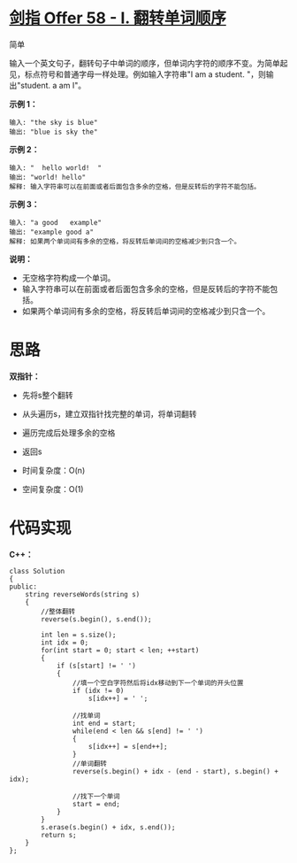 # [剑指 Offer 58 - I. 翻转单词顺序](https://leetcode.cn/problems/fan-zhuan-dan-ci-shun-xu-lcof/)

简单



输入一个英文句子，翻转句子中单词的顺序，但单词内字符的顺序不变。为简单起见，标点符号和普通字母一样处理。例如输入字符串"I am a student. "，则输出"student. a am I"。

 

**示例 1：**

```
输入: "the sky is blue"
输出: "blue is sky the"
```

**示例 2：**

```
输入: "  hello world!  "
输出: "world! hello"
解释: 输入字符串可以在前面或者后面包含多余的空格，但是反转后的字符不能包括。
```

**示例 3：**

```
输入: "a good   example"
输出: "example good a"
解释: 如果两个单词间有多余的空格，将反转后单词间的空格减少到只含一个。
```

 

**说明：**

- 无空格字符构成一个单词。
- 输入字符串可以在前面或者后面包含多余的空格，但是反转后的字符不能包括。
- 如果两个单词间有多余的空格，将反转后单词间的空格减少到只含一个。



# 思路

**双指针：**

- 先将s整个翻转
- 从头遍历s，建立双指针找完整的单词，将单词翻转
- 遍历完成后处理多余的空格
- 返回s

- 时间复杂度：O(n)
- 空间复杂度：O(1)



# 代码实现

**C++：**

```
class Solution
{
public:
    string reverseWords(string s)
    {
        //整体翻转
        reverse(s.begin(), s.end());
        
        int len = s.size();
        int idx = 0;
        for(int start = 0; start < len; ++start)
        {
            if (s[start] != ' ')
            {
                //填一个空白字符然后将idx移动到下一个单词的开头位置
                if (idx != 0)
                    s[idx++] = ' ';

                //找单词
                int end = start;
                while(end < len && s[end] != ' ')
                {
                    s[idx++] = s[end++];
                }
                //单词翻转
                reverse(s.begin() + idx - (end - start), s.begin() + idx);

                //找下一个单词
                start = end;
            }
        }
        s.erase(s.begin() + idx, s.end());
        return s;
    }
};
```


